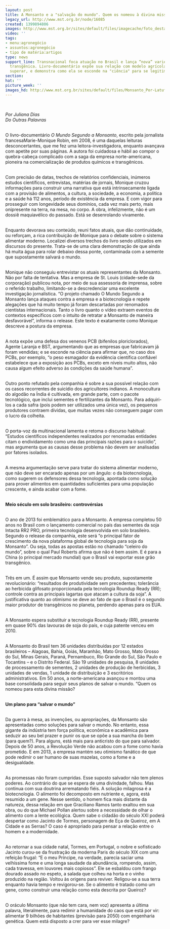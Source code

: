 ```yaml
---
layout: post
title: A Monsanto e a "salvação do mundo". Quem os nomeou à divina missão?
legacy_url: http://www.mst.org.br/node/16085
created: 1399894806
images: http://www.mst.org.br/sites/default/files/imagecache/foto_destaque/Monsanto_Por-Latuff!.jpg
video: ''
tags:
- menu:agronegócio
- assuntos:agronegócio
- tipo de matéria:artigos
type: news
support_line: Transnacional foca atuação no Brasil e lança “nova” variedade de soja
  transgênica. Livro-documentário expõe sua relação com modelo agrícola que é preciso
  superar, e demonstra como ela se esconde na "ciência" para se legitimar.
section: 
hat: ''
picture_week: ''
images_hd: http://www.mst.org.br/sites/default/files/Monsanto_Por-Latuff!.jpg
---
```

<p><em><br></em></p><p><em>Por Juliana Dias<br>Do Outras Palavras</em></p><p><br>O livro-documentário <em>O Mundo Segundo a Monsanto</em>, escrito pela jornalista francesaMarie-Monique Robin, em 2008, é uma daquelas leituras desconcertantes, que me fez uma leitora-investigadora, enquanto avançava com apetite por suas páginas. A autora foi cuidadosa e hábil ao compor o quebra-cabeça complicado com a saga da empresa norte-americana, pioneira na comercialização de produtos químicos e transgênicos.</p><p><br>Com precisão de datas, trechos de relatórios confidenciais, inúmeros estudos científicos, entrevistas, matérias de jornais, Monique cruzou informações para construir uma narrativa que está intrinsecamente ligada com a provisão de alimentos, a cultura, a sociedade, a economia, a política e a saúde há 112 anos, período de existência da empresa. E com vigor para prosseguir com longevidade seus domínios, cada vez mais perto, mais onipresente na terra, na mesa, no corpo. A obra, infelizmente, não é um dossiê maquiavélico do passado. Está se desenrolando vivamente.</p><p><br>Enquanto devorava seu conteúdo, reuni fatos atuais, que dão continuidade, ou reforçam, a rica contribuição de Monique para o debate sobre o sistema alimentar moderno. Localizei diversos trechos do livro sendo utilizados em discursos do presente. Trata-se de uma clara demonstração de que ainda há muita água para rolar debaixo dessa ponte, contaminada com a semente que supostamente salvará o mundo.</p><p><br>Monique não conseguiu entrevistar os atuais representantes da Monsanto. Não por falta de tentativa. Mas a empresa de St. Louis (cidade-sede da corporação) publicou nota, por meio de sua assessoria de imprensa, sobre o referido trabalho, limitando-se a descredenciar uma excelente investigação jornalística. “O projeto chamado O Mundo Segundo a Monsanto lança ataques contra a empresa e a biotecnologia e repete alegações que há muito tempo já foram descartadas por renomados cientistas internacionais. Tanto o livro quanto o vídeo extraem eventos de contextos específicos com o intuito de retratar a Monsanto de maneira desfavorável”, informa o release. Este texto é exatamente como Monique descreve a postura da empresa.</p><p><br>A nota expõe uma defesa dos venenos PCB (bifenilos ploriclorados), Agente Laranja e BST, argumentando que as empresas que fabricavam já foram vendidas; e se esconde na ciência para afirmar que, no caso dos PCBs, por exemplo, “o peso esmagador da evidência científica confiável estabelece que a exposição aos PCBs, exceto em níveis muito altos, não causa algum efeito adverso às condições da saúde humana”.</p><p><br>Outro ponto refutado pela companhia é sobre a sua possível relação com os casos recorrentes de suicídio dos agricultores indianos. A monocultura do algodão na Índia é cultivada, em grande parte, com o pacote tecnológico, que inclui sementes e fertilizantes da Monsanto. Para adquiri-los a cada safra (pois podem ser utilizados uma única vez), os pequenos produtores contraem dívidas, que muitas vezes não conseguem pagar com o lucro da colheita.</p><p><br>O porta-voz da multinacional lamenta e retoma o discurso habitual: “Estudos científicos independentes realizados por renomadas entidades citam o endividamento como uma das principais razões para o suicídio”, mas argumenta que as causas desse problema não devem ser analisadas por fatores isolados.</p><p><br>A mesma argumentação serve para tratar do sistema alimentar moderno, que não deve ser encarado apenas por um ângulo: o da biotecnologia, como sugerem os defensores dessa tecnologia, apontada como solução para prover alimentos em quantidades suficientes para uma população crescente, e ainda acabar com a fome.</p><p><br><strong>Meio século em solo brasileiro: controvérsias</strong></p><p><br>O ano de 2013 foi emblemático para a Monsanto. A empresa completou 50 anos no Brasil com o lançamento comercial no país das sementes da soja Intacta RR2 PRO, primeira tecnologia desenvolvida em solo brasileiro. Segundo o release da companhia, este será “o principal fator de crescimento da nova plataforma global de tecnologia para soja da Monsanto”. Ou seja, todas as apostas estão no chamado “celeiro do mundo”, sobre o qual Paul Roberts afirma que não é bem assim. E é para a China (o principal mercado mundial) que o Brasil vai exportar esse grão transgênico.</p><p><br>Três em um. É assim que Monsanto vende seu produto, supostamente revolucionário: “resultados de produtividade sem precedentes; tolerância ao herbicida glifosato proporcionada pela tecnologia Roundup Ready (RR); controle contra as principais lagartas que atacam a cultura da soja”. A justificativa quanto ao otimismo se deve ao fato de que o Brasil é o segundo maior produtor de transgênicos no planeta, perdendo apenas para os EUA.</p><p><br>A Monsanto espera substituir a tecnologia Roundup Ready (RR), presente em quase 90% das lavouras de soja do país, e cuja patente venceu em 2010.</p><p><br>A Monsanto do Brasil tem 36 unidades distribuídas por 12 estados brasileiros – Alagoas, Bahia, Goiás, Maranhão, Mato Grosso, Mato Grosso do Sul, Minas Gerais, Paraná, Pernambuco, Rio Grande do Sul, São Paulo e Tocantins – e o Distrito Federal. São 19 unidades de pesquisa, 8 unidades de processamento de sementes, 2 unidades de produção de herbicidas, 3 unidades de vendas, 1 unidade de distribuição e 3 escritórios administrativos. Em 50 anos, a norte-americana avançou e montou uma base consolidada para seguir seus planos de salvar o mundo. “Quem os nomeou para esta divina missão?</p><p><br><strong>Um plano para “salvar o mundo”</strong></p><p><br>Da guerra à mesa, as invenções, ou apropriações, da Monsanto são apresentadas como soluções para salvar o mundo. No entanto, essa gigante da indústria tem força política, econômica e acadêmica para seduzir ao seu bel prazer e punir os que se opõe a sua marcha do bem (para quem?). Para alguns, está mais para anticristo do que para salvador. Depois de 50 anos, a Revolução Verde não acabou com a fome como havia prometido. E em 2013, a empresa mantém seu otimismo fanático de que pode redimir o ser humano de suas mazelas, como a fome e a desigualdade.</p><p><br>As promessas não foram cumpridas. Esse suposto salvador não tem plenos poderes. Ao contrário do que se espera de uma divindade, falhou. Mas continua com sua doutrina arrematando fiéis. A solução milagrosa é a biotecnologia. O alimento foi decomposto em nutriente e, agora, está resumido a um gene. Nesse sentido, o homem fica mais distante da natureza, dessa relação em que Graciliano Ramos tanto exaltou em sua obra, ou do que Michael Pollan alertou sobre a necessidade de olhar o alimento com a lente ecológica. Quem sabe o cidadão do século XXI poderá despertar como Jacinto de Tormes, personagem de Eça de Queiroz, em A Cidade e as Serras? O caso é apropriado para pensar a relação entre o homem e a modernidade.</p><p><br>Ao retornar a sua cidade natal, Tormes, em Portugal, o nobre e sofisticado Jacinto curou-se da frustração da moderna Paris do século XIX com uma refeição frugal: “E o meu Príncipe, na verdade, parecia saciar uma velhíssima fome e uma longa saudade da abundância, rompendo, assim, cada travessa, em louvores mais copiosos”. Ele se esbaldou com frango dourado assado no espeto, a salada que colheu na horta e o vinho produzido na região. Voltou às origens para reviver. Religou-se a sua terra enquanto havia tempo e revigorou-se. Se o alimento é tratado como um gene, como construir uma relação como esta descrita por Queiroz?</p><p><br>O oráculo Monsanto (que não tem cara, nem voz) apresenta a última palavra, literalmente, para redimir a humanidade do caos que está por vir: alimentar 9 bilhões de habitantes (previsão para 2050) com engenharia genética. Quem está disposto a crer para ver esse milagre?</p><p>&nbsp;</p><p>&nbsp;</p>
